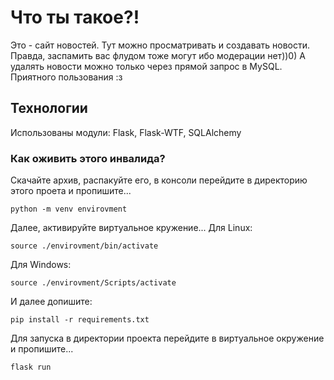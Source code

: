 # Что ты такое?!
Это - сайт новостей. Тут можно просматривать и создавать новости. Правда, заспамить вас флудом тоже могут ибо модерации нет))0) А удалять новости можно только через прямой запрос в MySQL. 
Приятного пользования :з

## Технологии
Использованы модули: Flask, Flask-WTF, SQLAlchemy

### Как оживить этого инвалида?
Скачайте архив, распакуйте его, в консоли перейдите в директорию этого проета и пропишите...
```
python -m venv envirovment
```
Далее, активируйте виртуальное кружение...
Для Linux:
```
source ./envirovment/bin/activate
```
Для Windows:
```
source ./envirovment/Scripts/activate
```
И далее допишите:
```
pip install -r requirements.txt
```
Для запуска в директории проекта перейдите в виртуальное окружение и пропишите...
```
flask run
```